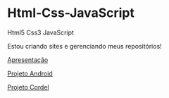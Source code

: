 # Html-Css-JavaScript
 Html5 Css3 JavaScript

Estou criando sites e gerenciando meus repositórios!

<a href="https://qrjbr.csb.app/">Apresentação

<a href="https://anselmoalegria.github.io/projeto--android/#">Projeto Android
 
<a href="https://anselmoalegria.github.io/Projeto-Cordel/">Projeto Cordel
